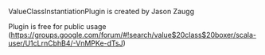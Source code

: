 ValueClassInstantiationPlugin is created by Jason Zaugg

Plugin is free for public usage (https://groups.google.com/forum/#!search/value$20class$20boxer/scala-user/U1cLrnCbhB4/-VnMPKe-dTsJ)